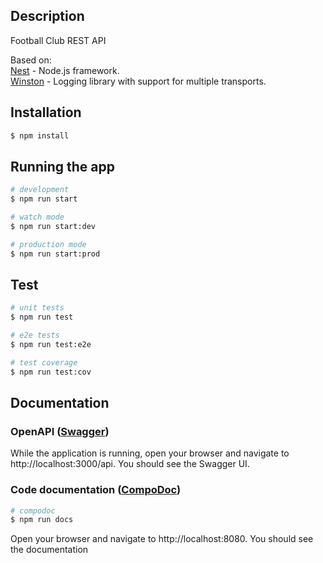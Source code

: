 ## Description

Football Club REST API

Based on: <br>
[Nest](https://github.com/nestjs/nest) - Node.js framework. <br>
[Winston](https://github.com/winstonjs/winston) - Logging library with support for multiple transports.

## Installation

```bash
$ npm install
```

## Running the app

```bash
# development
$ npm run start

# watch mode
$ npm run start:dev

# production mode
$ npm run start:prod
```

## Test

```bash
# unit tests
$ npm run test

# e2e tests
$ npm run test:e2e

# test coverage
$ npm run test:cov
```

## Documentation

### OpenAPI ([Swagger](https://swagger.io/))
While the application is running, open your browser and navigate to http://localhost:3000/api. You should see the Swagger UI.

### Code documentation ([CompoDoc](https://compodoc.app/))

```bash
# compodoc
$ npm run docs
```
Open your browser and navigate to http://localhost:8080. You should see the documentation
